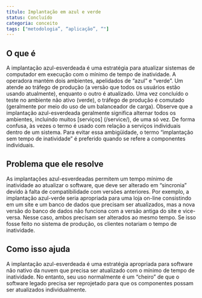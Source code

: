 ```yaml
---
título: Implantação em azul e verde
status: Concluído
categoria: conceito
tags: ["metodologia”, “aplicação”, “"]
---
```


## O que é

A implantação azul-esverdeada é uma estratégia para atualizar sistemas de computador em execução com o mínimo de tempo de inatividade. 
A operadora mantém dois ambientes, apelidados de “azul” e “verde”. 
Um atende ao tráfego de produção (a versão que todos os usuários estão usando atualmente), enquanto o outro é atualizado. 
Uma vez concluído o teste no ambiente não ativo (verde), 
o tráfego de produção é comutado (geralmente por meio do uso de um balanceador de carga). 
Observe que a implantação azul-esverdeada geralmente significa alternar todos os ambientes, incluindo muitos [serviços] (/service/), de uma só vez. 
De forma confusa, às vezes o termo é usado com relação a serviços individuais dentro de um sistema. 
Para evitar essa ambigüidade, o termo “implantação sem tempo de inatividade” é preferido quando se refere a componentes individuais.

## Problema que ele resolve

As implantações azul-esverdeadas permitem um tempo mínimo de inatividade ao atualizar o software, que deve ser alterado em “sincronia” devido à falta de compatibilidade com versões anteriores. 
Por exemplo, a implantação azul-verde seria apropriada para uma loja on-line 
consistindo em um site e um banco de dados que precisam ser atualizados, 
mas a nova versão do banco de dados não funciona com a versão antiga do site e vice-versa. 
Nesse caso, ambos precisam ser alterados ao mesmo tempo. 
Se isso fosse feito no sistema de produção, os clientes notariam o tempo de inatividade.

## Como isso ajuda

A implantação azul-esverdeada é uma estratégia apropriada para software não nativo da nuvem que precisa ser atualizado com o mínimo de tempo de inatividade. 
No entanto, seu uso normalmente é um “cheiro” de que o software legado precisa ser reprojetado para que os componentes possam ser atualizados individualmente.

